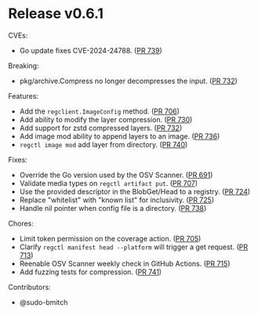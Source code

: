 # Release v0.6.1

CVEs:

- Go update fixes CVE-2024-24788. ([PR 739][pr-739])

Breaking:

- pkg/archive.Compress no longer decompresses the input. ([PR 732][pr-732])

Features:

- Add the `regclient.ImageConfig` method. ([PR 706][pr-706])
- Add ability to modify the layer compression. ([PR 730][pr-730])
- Add support for zstd compressed layers. ([PR 732][pr-732])
- Add image mod ability to append layers to an image. ([PR 736][pr-736])
- `regctl image mod` add layer from directory. ([PR 740][pr-740])

Fixes:

- Override the Go version used by the OSV Scanner. ([PR 691][pr-691])
- Validate media types on `regctl artifact put`. ([PR 707][pr-707])
- Use the provided descriptor in the BlobGet/Head to a registry. ([PR 724][pr-724])
- Replace "whitelist" with "known list" for inclusivity. ([PR 725][pr-725])
- Handle nil pointer when config file is a directory. ([PR 738][pr-738])

Chores:

- Limit token permission on the coverage action. ([PR 705][pr-705])
- Clarify `regctl manifest head --platform` will trigger a get request. ([PR 713][pr-713])
- Reenable OSV Scanner weekly check in GitHub Actions. ([PR 715][pr-715])
- Add fuzzing tests for compression. ([PR 741][pr-741])

Contributors:

- @sudo-bmitch

[pr-691]: https://github.com/regclient/regclient/pull/691
[pr-705]: https://github.com/regclient/regclient/pull/705
[pr-706]: https://github.com/regclient/regclient/pull/706
[pr-707]: https://github.com/regclient/regclient/pull/707
[pr-713]: https://github.com/regclient/regclient/pull/713
[pr-715]: https://github.com/regclient/regclient/pull/715
[pr-724]: https://github.com/regclient/regclient/pull/724
[pr-725]: https://github.com/regclient/regclient/pull/725
[pr-730]: https://github.com/regclient/regclient/pull/730
[pr-732]: https://github.com/regclient/regclient/pull/732
[pr-736]: https://github.com/regclient/regclient/pull/736
[pr-738]: https://github.com/regclient/regclient/pull/738
[pr-739]: https://github.com/regclient/regclient/pull/739
[pr-740]: https://github.com/regclient/regclient/pull/740
[pr-741]: https://github.com/regclient/regclient/pull/741
